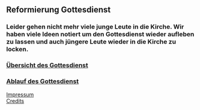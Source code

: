 ## **Reformierung Gottesdienst**
### Leider gehen nicht mehr viele junge Leute in die Kirche. Wir haben viele Ideen notiert um den Gottesdienst wieder aufleben zu lassen und auch jüngere Leute wieder in die Kirche zu locken.

### [Übersicht des Gottesdienst](https://mrahmalo.github.io/gottesdienst-reform/uebersicht)
### [Ablauf des Gottesdienst](https://mrahmalo.github.io/gottesdienst-reform/ablauf)
 
 
[Impressum](https://mrahmalo.github.io/gottesdienst-reform/impressum)      
[Credits](https://mrahmalo.github.io/gottesdienst-reform/credits)     
